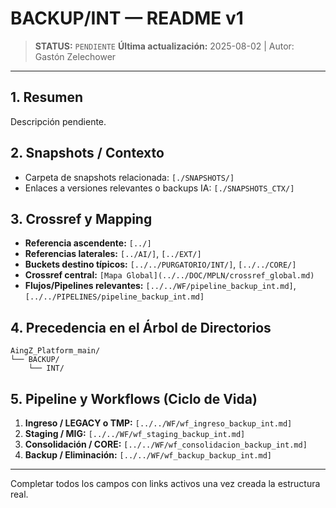 # BACKUP/INT — README v1

> **STATUS:** `PENDIENTE`
> **Última actualización:** 2025-08-02 | Autor: Gastón Zelechower

---

## 1. Resumen
Descripción pendiente.

## 2. Snapshots / Contexto
- Carpeta de snapshots relacionada: `[./SNAPSHOTS/]`
- Enlaces a versiones relevantes o backups IA: `[./SNAPSHOTS_CTX/]`

## 3. Crossref y Mapping
- **Referencia ascendente:** `[../]`
- **Referencias laterales:** `[../AI/]`, `[../EXT/]`
- **Buckets destino típicos:** `[../../PURGATORIO/INT/]`, `[../../CORE/]`
- **Crossref central:** `[Mapa Global](../../DOC/MPLN/crossref_global.md)`
- **Flujos/Pipelines relevantes:** `[../../WF/pipeline_backup_int.md]`, `[../../PIPELINES/pipeline_backup_int.md]`

## 4. Precedencia en el Árbol de Directorios
```text
AingZ_Platform_main/
└── BACKUP/
    └── INT/
```

## 5. Pipeline y Workflows (Ciclo de Vida)
1. **Ingreso / LEGACY o TMP:** `[../../WF/wf_ingreso_backup_int.md]`
2. **Staging / MIG:** `[../../WF/wf_staging_backup_int.md]`
3. **Consolidación / CORE:** `[../../WF/wf_consolidacion_backup_int.md]`
4. **Backup / Eliminación:** `[../../WF/wf_backup_backup_int.md]`

---
Completar todos los campos con links activos una vez creada la estructura real.

